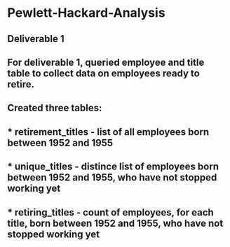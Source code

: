 # Pewlett-Hackard-Analysis

## Deliverable 1
## For deliverable 1, queried employee and title table to collect data on employees ready to retire.
## Created three tables:
## * retirement_titles - list of all employees born between 1952 and 1955
## * unique_titles - distince list of employees born between 1952 and 1955, who have not stopped working yet
## * retiring_titles - count of employees, for each title, born between 1952 and 1955, who have not stopped working yet
